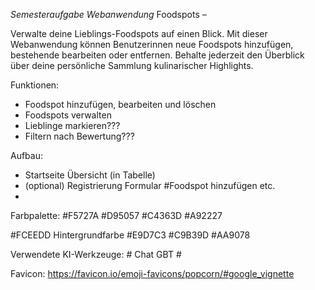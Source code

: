 *Semesteraufgabe Webanwendung*
Foodspots – 

Verwalte deine Lieblings-Foodspots auf einen Blick.
Mit dieser Webanwendung können Benutzerinnen neue Foodspots hinzufügen, bestehende bearbeiten oder entfernen. 
Behalte jederzeit den Überblick über deine persönliche Sammlung kulinarischer Highlights.

Funktionen:
- Foodspot hinzufügen, bearbeiten und löschen
- Foodspots verwalten 
- Lieblinge markieren???
- Filtern nach Bewertung???

Aufbau:
- Startseite
Übersicht (in Tabelle)
- (optional) Registrierung
Formular #Foodspot hinzufügen etc.
-  

Farbpalette:
#F5727A
#D95057
#C4363D
#A92227

#FCEEDD Hintergrundfarbe
#E9D7C3
#C9B39D
#AA9078

Verwendete KI-Werkzeuge:
    #  Chat GBT 
    # 

   Favicon: https://favicon.io/emoji-favicons/popcorn/#google_vignette
